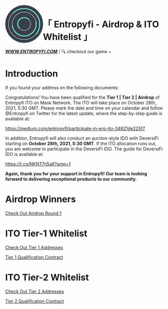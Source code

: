 <a href="https://www.entropyfi.com" target="_blank">
    <img alt="entropyfi" src="https://raw.githubusercontent.com/entropyfi/entropy-resource/master/Entropyfi.svg" width="120px" height=:"120px" align="left">
</a>

<div align="left">

# 「 Entropyfi - Airdrop & ITO Whitelist 」

**_<a href="https://www.entropyfi.com/">WWW.ENTROPYFI.COM</a>_** / 🔍 checkout our game ~

</div>

# Introduction

If you found your address on the following documents:

Congratulations! You have been qualified for the **Tier 1 | Tier 2 | Airdrop** of Entropyfi ITO on Mask Network. The ITO will take place on October 28th, 2021, 5:30 GMT. Please mark the date and time on your calendar and follow @Entropyfi on Twitter for the latest update, where the step-by-step guide is available at: 

https://medium.com/entropyfi/participate-in-erp-ito-34821de225f7

In addition, Entropyfi will also conduct an auction-style IDO with DeversiFi starting on **October 28th, 2021, 5:30 GMT**. If the ITO allocation runs out, you are welcome to participate in the DeversiFi IDO. The guide for DeversiFi IDO is available at: 

https://t.co/NKNT7rj5a6?amp=1 

**Again, thank you for your support in Entropyfi! Our team is looking forward to delivering exceptional products to our community.**


# Airdrop Winners

[Check Out Airdrop Round 1](https://github.com/entropyfi/entropy-whitelist-and-airdrop/blob/main/Airdrop-Round-1.txt)

# ITO Tier-1 Whitelist

[Check Out Tier 1 Addresses](https://github.com/entropyfi/entropy-whitelist-and-airdrop/blob/main/ITO-Tier1-Whitelist.txt)

[Tier 1 Qualification Contract](https://polygonscan.com/address/0x95ae768436ee3f9d09b579bb065a0f9034837224#code)

# ITO Tier-2 Whitelist

[Check Out Tier 2 Addresses](https://github.com/entropyfi/entropy-whitelist-and-airdrop/blob/main/ITO-Tier2-Whitelist.txt)

[Tier 2 Qualification Contract](https://polygonscan.com/address/0x8554cf97bc5b0dc7ab1ba1ad5069c9710b4e0c00#writeContract)
